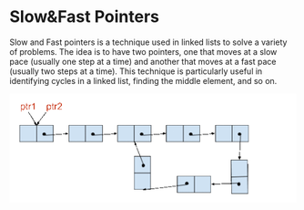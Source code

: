 # Slow&Fast Pointers
Slow and Fast pointers is a technique used in linked lists to solve a variety of problems. The idea is to have two pointers, one that moves at a slow pace (usually one step at a time) and another that moves at a fast pace (usually two steps at a time). This technique is particularly useful in identifying cycles in a linked list, finding the middle element, and so on.

![slow-fast-pointer-gif](/assets/slow-fast-pointers-gif.gif)